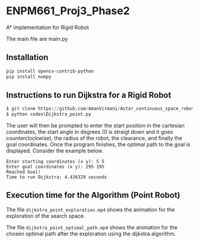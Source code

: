 # ENPM661_Proj3_Phase2
A* implementation for Rigid Robot

The main file are main.py

## Installation
```bash
pip install opencv-contrib-python
pip install numpy
```

## Instructions to run Dijkstra for a Rigid Robot
```python
$ git clone https://github.com/AmanVirmani/Astar_continuous_space_robot_search.git
$ python codes\Dijkstra_point.py
```
The user will then be prompted to enter the start position in the cartesian coordinates, the start angle in degrees (0 is straigt down and it goes counterclockwise), the radius of the robot, the clearance, and finally the goal coordinates. Once the program finishes, the optimal path to the goal is displayed. Consider the example below.

```
Enter starting coordinates (x y): 5 5 
Enter goal coordinates (x y): 295 195
Reached Goal!
Time to run Dijkstra: 4.436329 seconds
```

## Execution time for the Algorithm (Point Robot)
The file `dijkstra_point_exploration.mp4` shows the animation for the exploration of the search space.

The file `dijkstra_point_optimal_path.mp4` shows the animation for the chosen optimal path after the exploration using the dijkstra algorithm.

